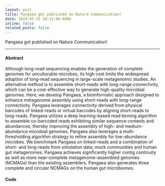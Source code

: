 ```yaml
---
layout: post
title: Pangaea got published on Nature Communication! 
date: 2024-05-31 16:11:00-0400
inline: false
related_posts: false
---
```


Pangaea got published on Nature Communication! 

---

<!-- [Full text](https://www.nature.com/articles/s41467-024-49060-z#Abs1) -->

#### Abstract
Although long-read sequencing enables the generation of complete genomes for unculturable microbes, its high cost limits the widespread adoption of long-read sequencing in large-scale metagenomic studies. An alternative method is to assemble short-reads with long-range connectivity, which can be a cost-effective way to generate high-quality microbial genomes. Here, we develop Pangaea, a bioinformatic approach designed to enhance metagenome assembly using short-reads with long-range connectivity. Pangaea leverages connectivity derived from physical barcodes of linked-reads or virtual barcodes by aligning short-reads to long-reads. Pangaea utilizes a deep learning-based read binning algorithm to assemble co-barcoded reads exhibiting similar sequence contexts and abundances, thereby improving the assembly of high- and medium-abundance microbial genomes. Pangaea also leverages a multi-thresholding algorithm strategy to refine assembly for low-abundance microbes. We benchmark Pangaea on linked-reads and a combination of short- and long-reads from simulation data, mock communities and human gut metagenomes. Pangaea achieves significantly higher contig continuity as well as more near-complete metagenome-assembled genomes (NCMAGs) than the existing assemblers. Pangaea also generates three complete and circular NCMAGs on the human gut microbiomes.

#### Code 
<!-- [https://github.com/ericcombiolab/Pangaea](https://github.com/ericcombiolab/Pangaea) -->